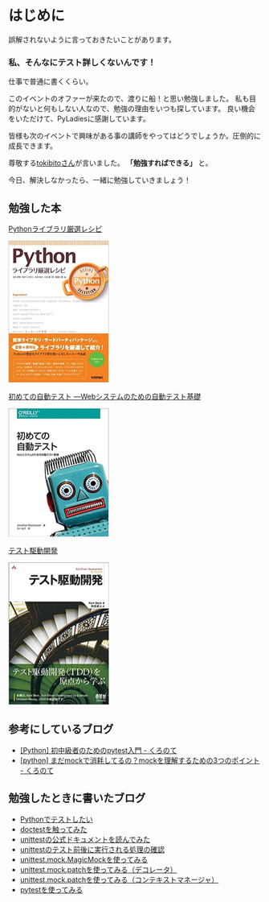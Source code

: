 # はじめに

誤解されないように言っておきたいことがあります。

### 私、そんなにテスト詳しくないんです！

仕事で普通に書くくらい。

このイベントのオファーが来たので、渡りに船！と思い勉強しました。
私も目的がないと何もしない人なので、勉強の理由をいつも探しています。
良い機会をいただけて、PyLadiesに感謝しています。

皆様も次のイベントで興味がある事の講師をやってはどうでしょうか。圧倒的に成長できます。

尊敬する[tokibitoさん](https://twitter.com/tokibito)が言いました。 **「勉強すればできる」** と。

今日、解決しなかったら、一緒に勉強していきましょう！

## 勉強した本

[Pythonライブラリ厳選レシピ](https://www.amazon.co.jp/dp/4774177075/)

![Pythonライブラリ厳選レシピ](./images/python_lib.png)

[初めての自動テスト ―Webシステムのための自動テスト基礎](https://www.amazon.co.jp/dp/4873118166/)

![初めての自動テスト](./images/auto_test.png)

[テスト駆動開発](https://www.amazon.co.jp/dp/4274217884/)

![テスト駆動開発](./images/tdd_book.png)

## 参考にしているブログ

- [[Python] 初中級者のためのpytest入門 - くろのて](http://note.crohaco.net/2016/python-pytest/)
- [[python] まだmockで消耗してるの？mockを理解するための3つのポイント - くろのて](http://note.crohaco.net/2015/python-mock/)

## 勉強したときに書いたブログ

- [Pythonでテストしたい](http://kamekokamekame.net/advent_calendar/2017/12/18/article.html)
- [doctestを触ってみた](http://kamekokamekame.net/python/2017/12/10/article.html)
- [unittestの公式ドキュメントを読んでみた](http://kamekokamekame.net/python/2017/12/11/article.html)
- [unittestのテスト前後に実行される処理の確認](http://kamekokamekame.net/python/2017/12/12/article.html)
- [unittest.mock.MagicMockを使ってみる](http://kamekokamekame.net/python/2017/12/16/article.html)
- [unittest.mock.patchを使ってみる（デコレータ）](http://kamekokamekame.net/python/2017/12/17/article.html)
- [unittest.mock.patchを使ってみる（コンテキストマネージャ）](http://kamekokamekame.net/python/2017/12/19/article.html)
- [pytestを使ってみる](http://kamekokamekame.net/python/2017/12/21/article.html)

